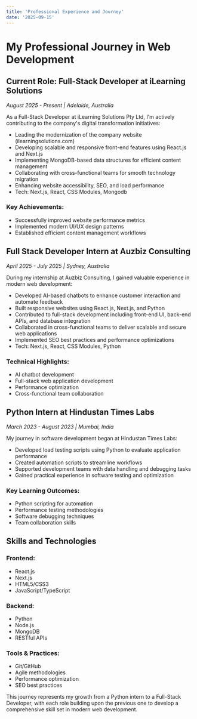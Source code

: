```yaml
---
title: 'Professional Experience and Journey'
date: '2025-09-15'
---
```


# My Professional Journey in Web Development

## Current Role: Full-Stack Developer at iLearning Solutions
*August 2025 - Present | Adelaide, Australia*

As a Full-Stack Developer at iLearning Solutions Pty Ltd, I'm actively contributing to the company's digital transformation initiatives:

- Leading the modernization of the company website (ilearningsolutions.com)
- Developing scalable and responsive front-end features using React.js and Next.js
- Implementing MongoDB-based data structures for efficient content management
- Collaborating with cross-functional teams for smooth technology migration
- Enhancing website accessibility, SEO, and load performance
- Tech: Next.js, React, CSS Modules, Mongodb



### Key Achievements:
- Successfully improved website performance metrics
- Implemented modern UI/UX design patterns
- Established efficient content management workflows

## Full Stack Developer Intern at Auzbiz Consulting
*April 2025 - July 2025 | Sydney, Australia*

During my internship at Auzbiz Consulting, I gained valuable experience in modern web development:

- Developed AI-based chatbots to enhance customer interaction and automate feedback
- Built responsive websites using React.js, Next.js, and Python
- Contributed to full-stack development including front-end UI, back-end APIs, and database integration
- Collaborated in cross-functional teams to deliver scalable and secure web applications
- Implemented SEO best practices and performance optimizations
- Tech: Next.js, React, CSS Modules, Python

### Technical Highlights:
- AI chatbot development
- Full-stack web application development
- Performance optimization
- Cross-functional team collaboration

## Python Intern at Hindustan Times Labs
*March 2023 - August 2023 | Mumbai, India*

My journey in software development began at Hindustan Times Labs:

- Developed load testing scripts using Python to evaluate application performance
- Created automation scripts to streamline workflows
- Supported development teams with data handling and debugging tasks
- Gained practical experience in software testing and optimization

### Key Learning Outcomes:
- Python scripting for automation
- Performance testing methodologies
- Software debugging techniques
- Team collaboration skills

## Skills and Technologies

### Frontend:
- React.js
- Next.js
- HTML5/CSS3
- JavaScript/TypeScript

### Backend:
- Python
- Node.js
- MongoDB
- RESTful APIs

### Tools & Practices:
- Git/GitHub
- Agile methodologies
- Performance optimization
- SEO best practices

This journey represents my growth from a Python intern to a Full-Stack Developer, with each role building upon the previous one to develop a comprehensive skill set in modern web development.